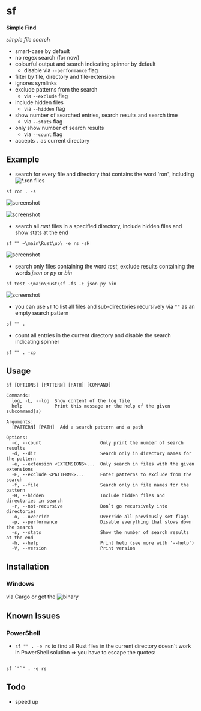 # sf

__Simple Find__

*simple file search*

* smart-case by default
* no regex search (for now)
* colourful output and search indicating spinner by default 
  * disable via ```--performance``` flag
* filter by file, directory and file-extension
* ignores symlinks
* exclude patterns from the search 
  * via ```--exclude``` flag
* include hidden files
  * via ```--hidden``` flag
* show number of searched entries, search results and search time
  * via ```--stats``` flag
* only show number of search results 
  * via ```--count``` flag
* accepts ```.``` as current directory

## Example

- search for every file and directory that contains the word 'ron', including ![*.ron files](https://github.com/ron-rs/ron)

```sf ron . -s```

![screenshot](https://github.com/Phydon/sf/blob/master/assets/sf_ron_current_s_spinner.png)

![screenshot](https://github.com/Phydon/sf/blob/master/assets/sf_ron_current_s_done.png)

- search all *rust* files in a specified directory, include hidden files and show stats at the end

```sf "" ~\main\Rust\up\ -e rs -sH```

![screenshot](https://github.com/Phydon/sf/blob/master/assets/sf_path_ers_sH_done.png)

- search only files containing the word *test*, exclude results containing the words *json* or *py* or *bin*

```sf test ~\main\Rust\sf -fs -E json py bin```

![screenshot](https://github.com/Phydon/sf/blob/master/assets/sf_test_path_fs_Ejsonpybin_done.png)

- you can use ```sf``` to list all files and sub-directories recursively via ```""``` as an empty search pattern 

```sf "" .```

- count all entries in the current directory and disable the search indicating spinner

```sf "" . -cp```

	
## Usage

```
sf [OPTIONS] [PATTERN] [PATH] [COMMAND]

Commands:
  log, -L, --log  Show content of the log file
  help            Print this message or the help of the given subcommand(s)

Arguments:
  [PATTERN] [PATH]  Add a search pattern and a path

Options:
  -c, --count                      Only print the number of search results
  -d, --dir                        Search only in directory names for the pattern
  -e, --extension <EXTENSIONS>...  Only search in files with the given extensions
  -E, --exclude <PATTERNS>...      Enter patterns to exclude from the search
  -f, --file                       Search only in file names for the pattern
  -H, --hidden                     Include hidden files and directories in search
  -r, --not-recursive              Don`t go recursively into directories
  -o, --override                   Override all previously set flags
  -p, --performance                Disable everything that slows down the search
  -s, --stats                      Show the number of search results at the end
  -h, --help                       Print help (see more with '--help')
  -V, --version                    Print version
```

## Installation

### Windows

via Cargo or get the ![binary](https://github.com/Phydon/sf/releases)

## Known Issues

### PowerShell

- ```sf "" . -e rs``` to find all Rust files in the current directory doesn`t work in PowerShell
  solution => you have to escape the quotes: 

```

sf `"`" . -e rs

```

## Todo

- speed up
